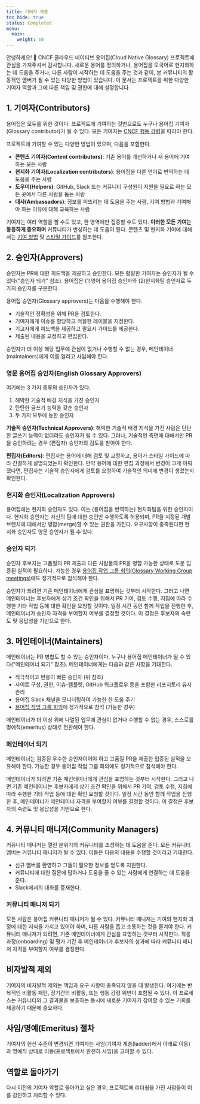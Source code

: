 ```yaml
---
title: 기여자 계층
toc_hide: true
status: Completed
menu:
  main:
    weight: 10
---
```


안녕하세요! 👋 CNCF 클라우드 네이티브 용어집(Cloud Native Glossary) 프로젝트에 관심을 가져주셔서 감사합니다. 새로운 용어를 정의하거나, 용어집을 모국어로 현지화하는 데 도움을 주거나, 다른 사람이 시작하는 데 도움을 주는 것과 같이, 본 커뮤니티의 활동적인 멤버가 될 수 있는 다양한 방법이 있습니다. 이 문서는 프로젝트을 위한 다양한 기여자 역할과 그에 따른 책임 및 권한에 대해 설명합니다.

## 1. 기여자(Contributors)

용어집은 모두를 위한 것이다. 프로젝트에 기여하는 것만으로도 누구나 용어집 기여자(Glossary contributor)가 될 수 있다. 모든 기여자는 [CNCF 행동 강령](https://github.com/cncf/foundation/blob/main/code-of-conduct.md)을 따라야 한다.

프로젝트에 기여할 수 있는 다양한 방법이 있으며, 다음을 포함한다.

- **콘텐츠 기여자(Content contributors)**: 기존 용어를 개선하거나 새 용어에 기여하는 모든 사람
- **현지화 기여자(Localization contributors)**: 용어집을 다른 언어로 번역하는 데 도움을 주는 사람
- **도우미(Helpers)**: GitHub, Slack 또는 커뮤니티 구성원이 지원을 필요로 하는 모든 곳에서 다른 사람을 돕는 사람
- **대사(Ambassadors)**: 정보를 퍼뜨리는 데 도움을 주는 사람, 기여 방법과 기여해야 하는 이유에 대해 교육하는 사람

기여자는 여러 역할을 할 수도 있고, 한 영역에만 집중할 수도 있다. **이러한 모든 기여는 동등하게 중요하며** 커뮤니티가 번성하는 데 도움이 된다. 콘텐츠 및 현지화 기여에 대해서는 [기여 방법](/ko/contribute/) 및 [스타일 가이드](/ko/style-guide/)를 참조한다.

## 2. 승인자(Approvers)

승인자는 PR에 대한 피드백을 제공하고 승인한다. 모든 활발한 기여자는 승인자가 될 수 있다("승인자 되기" 참조). 용어집은 (1)영어 용어집 승인자와 (2)현지화팀 승인자로 두 가지 승인자를 구분한다.

용어집 승인자(Glossary approvers)는 다음을 수행해야 한다.

- 기술적인 정확성을 위해 PR을 검토한다.
- 기여자에게 이슈를 할당하고 적절한 레이블을 지정한다.
- 기고자에게 피드백을 제공하고 필요시 가이드를 제공한다.
- 제출된 내용을 교정하고 편집한다.

승인자가 더 이상 해당 업무에 관심이 없거나 수행할 수 없는 경우, 메인테이너(maintainers)에게 이를 알리고 사임해야 한다.

### 영문 용어집 승인자(English Glossary Approvers)

여기에는 3 가지 종류의 승인자가 있다.

1) 해박한 기술적 배경 지식을 가진 승인자
2) 탄탄한 글쓰기 능력을 갖춘 승인자
3) 두 가지 모두에 능한 승인자

**기술적 승인자(Technical Approvers)**: 해박한 기술적 배경 지식을 가진 사람은 탄탄한 글쓰기 능력이 없더라도 승인자가 될 수 있다. 그러나, 기술적인 측면에 대해서만 PR을 승인하려는 경우 (편집자) 승인자의 검토를 받아야 한다.

**편집자(Editors)**: 편집자는 용어에 대해 검토 및 교정하고, 용어가 스타일 가이드에 따라 간결하게 설명되었는지 확인한다. 만약 용어에 대한 편집 과정에서 변경이 크게 이뤄졌다면, 편집자는 기술적 승인자에게 검토를 요청하여 기술적인 의미에 변경이 생겼는지 확인한다.

### 현지화 승인자(Localization Approvers)

용어집에는 현지화 승인자도 있다. 이는 (용어집을 번역하는) 현지화팀을 위한 승인자이다. 현지화 승인자는 자신의 팀에 대한 승인만 수행하도록 허용되며, PR을 지정된 개발 브랜치에 대해서만 병합(merge)할 수 있는 권한을 가진다. 요구사항이 충족된다면 현지화 승인자도 영문 승인자가 될 수 있다.

### 승인자 되기

승인자 후보자는 고품질의 PR 제출과 다른 사람들의 PR을 병합 가능한 상태로 도운 입증된 실적이 필요하다. 가능한 경우 [용어집 작업 그룹 회의(Glossary Working Group meetings)](https://www.cncf.io/calendar/)에도 정기적으로 참석해야 한다.

승인자가 되려면 기존 메인테이너에게 관심을 표명하는 것부터 시작한다. 그러고 나면 메인테이너는 후보자에게 상기 조건 확인을 위해서 PR 기여, 검토 수행, 지침에 따라 수행한 기타 작업 등에 대한 확인을 요청할 것이다. 일정 시간 동안 함께 작업을 진행한 후, 메인테이너가 승인자 자격을 부여할지 여부를 결정할 것이다. 이 결정은 후보자의 숙련도 및 응답성을 기반으로 한다.

## 3. 메인테이너(Maintainers)

메인테이너는 PR 병합도 할 수 있는 승인자이다. 누구나 용어집 메인테이너가 될 수 있다("메인테이너 되기" 참조). 메인테이너에게는 다음과 같은 사항을 기대한다.

- 적극적이고 반응이 빠른 승인자 (위 참조)
- 사이트 구성, 권한, 이슈-템플릿, GitHub 워크플로우 등을 포함한 리포지토리 유지 관리
- 용어집 Slack 채널을 모니터링하여 가능한 한 도움 주기
- [용어집 작업 그룹 회의](https://www.cncf.io/calendar/)에 정기적으로 참석 (가능한 경우)

메인테이너가 더 이상 위에 나열된 업무에 관심이 없거나 수행할 수 없는 경우, 스스로를 명예직(emeritus) 상태로 전환해야 한다.

### 메인테이너 되기

메인테이너는 검증된 우수한 승인자이어야 하고 고품질 PR을 제출한 입증된 실적을 보유해야 한다. 가능한 경우 용어집 작업 그룹 회의에도 정기적으로 참석해야 한다.

메인테이너가 되려면 기존 메인테이너에게 관심을 표명하는 것부터 시작한다. 그러고 나면 기존 메인테이너는 후보자에게 상기 조건 확인을 위해서 PR 기여, 검토 수행, 지침에 따라 수행한 기타 작업 등에 대한 확인 요청할 것이다. 일정 시간 동안 함께 작업을 진행한 후, 메인테이너가 메인테이너 자격을 부여할지 여부를 결정할 것이다. 이 결정은 후보자의 숙련도 및 응답성을 기반으로 한다.

## 4. 커뮤니티 매니저(Community Managers)

커뮤니티 매니저는 열린 분위기의 커뮤니티를 조성하는 데 도움을 준다. 모든 커뮤니티 멤버는 커뮤니티 매니저가 될 수 있다. 이들은 다음의 내용을 수행할 것이라고 기대한다.

- 신규 멤버를 환영하고 그들이 필요한 정보를 얻도록 지원한다.
- 커뮤니티에 대한 질문에 답하거나 도움을 줄 수 있는 사람에게 연결하는 데 도움을 준다.
- Slack에서의 대화를 중재한다.

### 커뮤니티 매니저 되기

모든 사람은 용어집 커뮤니티 매니저가 될 수 있다. 커뮤니티 매니저는 기여와 현지화 과정에 대한 지식을 가지고 있어야 하며, 다른 사람을 돕고 소통하는 것을 즐겨야 한다. 커뮤니티 매니저가 되려면, 기존 메인테이너에게 관심을 표명하는 것부터 시작한다. 적응 과정(onboarding) 및 평가 기간 후 메인테이너가 후보자의 성과에 따라 커뮤니티 매니저 자격을 부여할지 여부를 결정한다.

## 비자발적 제외

기여자의 비자발적 제외는 책임과 요구 사항이 충족되지 않을 때 발생한다. 여기에는 반복적인 비활동 패턴, 장기간의 비활동, 또는 행동 강령 위반이 포함될 수 있다. 이 프로세스는 커뮤니티와 그 결과물을 보호하는 동시에 새로운 기여자가 참여할 수 있는 기회를 제공하기 때문에 중요하다.

## 사임/명예(Emeritus) 절차

기여자의 헌신 수준이 변경되면 기여자는 사임(기여자 계층(ladder)에서 아래로 이동)과 명예직 상태로 이동(프로젝트에서 완전히 사임)을 고려할 수 있다.

## 역할로 돌아가기

다시 이전의 기여자 역할로 돌아가고 싶은 경우, 프로젝트에 리더쉽을 가진 사람들이 이를 감안하고 처리할 수 있다.
